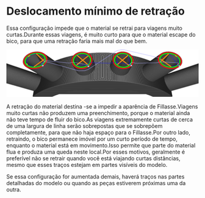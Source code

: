 Deslocamento mínimo de retração
====
Essa configuração impede que o material se retrai para viagens muito curtas.Durante essas viagens, é muito curto para que o material escape do bico, para que uma retração faria mais mal do que bem.

![O movimento mais curto de deslocamento no meio não é retraído](../../../articles/images/retraction_min_travel.png)

A retração do material destina -se a impedir a aparência de Fillasse.Viagens muito curtas não produzem uma preenchimento, porque o material ainda não teve tempo de fluir do bico.As viagens extremamente curtas de cerca de uma largura de linha serão sobrepostas que se sobrepõem completamente, para que não haja espaço para o Fillasse.Por outro lado, retraindo, o bico permanece imóvel por um curto período de tempo, enquanto o material está em movimento.Isso permite que parte do material flua e produza uma queda neste local.Por esses motivos, geralmente é preferível não se retrair quando você está viajando curtas distâncias, mesmo que esses traços estejam em partes visíveis do modelo.

Se essa configuração for aumentada demais, haverá traços nas partes detalhadas do modelo ou quando as peças estiverem próximas uma da outra.